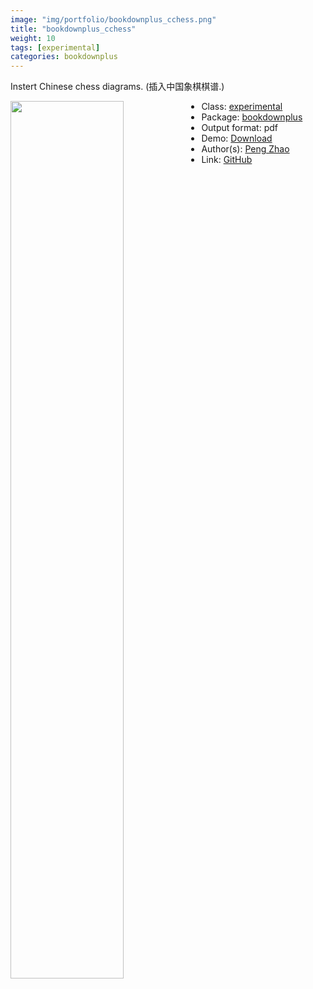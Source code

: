 ```yaml
---
image: "img/portfolio/bookdownplus_cchess.png"
title: "bookdownplus_cchess"
weight: 10
tags: [experimental]
categories: bookdownplus
---
```


Instert Chinese chess diagrams. (插入中国象棋棋谱.)

<!--more-->

<p><a href="../../img/portfolio/bookdownplus_cchess.png"><img class = "jf-image-shadow" src="../../img/portfolio/bookdownplus_cchess.png" width="60%"  align="left"></a></p>

- Class: [experimental](../../tags/experimental)
- Package: [bookdownplus](bookdownplus)
- Output format: pdf
- Demo: [Download](https://pzhaonet.github.io/bookdownplus/upload/cchess/showcase/cchess.pdf)
- Author(s): [Peng Zhao](https://pzhao.org)
- Link: [GitHub](https://github.com/pzhaonet/bookdownplus)


